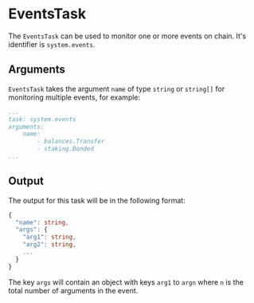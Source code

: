 # EventsTask

The `EventsTask` can be used to monitor one or more events on chain. It's identifier is `system.events`.

## Arguments

`EventsTask` takes the argument `name` of type `string` or `string[]` for monitoring multiple events, for example:

```yaml
...
task: system.events
arguments: 
    name: 
        - balances.Transfer
        - staking.Bonded
...
```

## Output

The output for this task will be in the following format:

```typescript
{
  "name": string,
  "args": {
    "arg1": string,
    "arg2": string,
    ...
  }
}
```

The key `args` will contain an object with keys `arg1` to `argn` where `n` is the total number of arguments in the event.